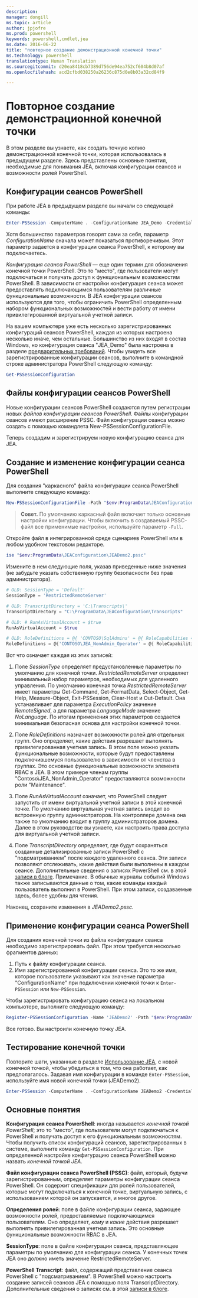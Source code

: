 ```yaml
---
description: 
manager: dongill
ms.topic: article
author: jpjofre
ms.prod: powershell
keywords: powershell,cmdlet,jea
ms.date: 2016-06-22
title: "повторное создание демонстрационной конечной точки"
ms.technology: powershell
translationtype: Human Translation
ms.sourcegitcommit: d20ea8418cb7389d756de94ea752cf604b8d07af
ms.openlocfilehash: acd2cfbd038250a26236c875d0e8b03a32cd84f9

---
```


# Повторное создание демонстрационной конечной точки
В этом разделе вы узнаете, как создать точную копию демонстрационной конечной точки, которая использовалась в предыдущем разделе.
Здесь представлены основные понятия, необходимые для понимания JEA, включая конфигурации сеансов и возможности ролей PowerShell.

## Конфигурации сеансов PowerShell
При работе JEA в предыдущем разделе вы начали со следующей команды:

```PowerShell
Enter-PSSession -ComputerName . -ConfigurationName JEA_Demo -Credential $NonAdminCred
```

Хотя большинство параметров говорят сами за себя, параметр *ConfigurationName* сначала может показаться противоречивым.
Этот параметр задается в конфигурации сеанса PowerShell, к которому вы подключаетесь.

*Конфигурация сеанса PowerShell* — еще один термин для обозначения конечной точки PowerShell.
Это то "место", где пользователи могут подключаться и получать доступ к функциональным возможностям PowerShell.
В зависимости от настройки конфигурация сеанса может предоставлять подключающимся пользователям различные функциональные возможности.
В JEA конфигурации сеансов используются для того, чтобы ограничить PowerShell определенным набором функциональных возможностей и вести работу от имени привилегированной виртуальной учетной записи.

На вашем компьютере уже есть несколько зарегистрированных конфигураций сеансов PowerShell, каждая из которых настроена несколько иначе, чем остальные.
Большинство из них входят в состав Windows, но конфигурация сеанса "JEA_Demo" была настроена в разделе [предварительных требований](prerequisites.md).
Чтобы увидеть все зарегистрированные конфигурации сеансов, выполните в командной строке администратора PowerShell следующую команду:

```PowerShell
Get-PSSessionConfiguration
```

## Файлы конфигурации сеансов PowerShell
Новые конфигурации сеансов PowerShell создаются путем регистрации новых *файлов конфигурации сеансов PowerShell*.
Файлы конфигурации сеансов имеют расширение PSSC.
Файл конфигурации сеанса можно создать с помощью командлета New-PSSessionConfigurationFile.

Теперь создадим и зарегистрируем новую конфигурацию сеанса для JEA.

## Создание и изменение конфигурации сеанса PowerShell
Для создания "каркасного" файла конфигурации сеанса PowerShell выполните следующую команду:

```PowerShell
New-PSSessionConfigurationFile -Path "$env:ProgramData\JEAConfiguration\JEADemo2.pssc"
```

> **Совет.** По умолчанию каркасный файл включает только основные настройки конфигурации.
> Чтобы включить в создаваемый PSSC-файл все применимые настройки, используйте параметр `-Full`.

Откройте файл в интегрированной среде сценариев PowerShell или в любом удобном текстовом редакторе.

```PowerShell
ise "$env:ProgramData\JEAConfiguration\JEADemo2.pssc"
```

Измените в нем следующие поля, указав приведенные ниже значения (не забудьте указать собственную группу безопасности без прав администратора).

```PowerShell
# OLD: SessionType = 'Default'
SessionType = 'RestrictedRemoteServer'

# OLD: TranscriptDirectory = 'C:\Transcripts\'
TranscriptDirectory = "C:\ProgramData\JEAConfiguration\Transcripts"

# OLD: # RunAsVirtualAccount = $true
RunAsVirtualAccount = $true

# OLD: RoleDefinitions = @{ 'CONTOSO\SqlAdmins' = @{ RoleCapabilities = 'SqlAdministration' }; 'CONTOSO\ServerMonitors' = @{ VisibleCmdlets = 'Get-Process' } }
RoleDefinitions = @{'CONTOSO\JEA_NonAdmin_Operator' = @{ RoleCapabilities =  'Maintenance' }}
```

Вот что означает каждая из этих записей:

1.  Поле *SessionType* определяет предустановленные параметры по умолчанию для конечной точки.
*RestrictedRemoteServer* определяет минимальный набор параметров, необходимых для удаленного управления.
По умолчанию конечная точка *RestrictedRemoteServer* имеет параметры Get-Command, Get-FormatData, Select-Object, Get-Help, Measure-Object, Exit-PSSession, Clear-Host и Out-Default.
Она устанавливает для параметра *ExecutionPolicy* значение *RemoteSigned*, а для параметра *LanguageMode* значение *NoLanguage*.
По итогам применения этих параметров создается минимальная безопасная основа для настройки конечной точки.

2.  Поле *RoleDefinitions* назначает возможности ролей для отдельных групп.
Оно определяет, какие действия разрешает выполнять привилегированная учетная запись.
В этом поле можно указать функциональные возможности, которые будут предоставлены подключившемуся пользователю в зависимости от членства в группах.
Это основные функциональные возможности элемента RBAC в JEA.
В этом примере членам группы "Contoso\JEA_NonAdmin_Operator" предоставляются возможности роли "Maintenance".

3.  Поле *RunAsVirtualAccount* означает, что PowerShell следует запустить от имени виртуальной учетной записи в этой конечной точке.
По умолчанию виртуальная учетная запись входит во встроенную группу администраторов.
На контроллере домена она также по умолчанию входит в группу администраторов домена.
Далее в этом руководстве вы узнаете, как настроить права доступа для виртуальной учетной записи.

4.  Поле *TranscriptDirectory* определяет, где будут сохраняться созданные детализированные записи PowerShell с "подсматриванием" после каждого удаленного сеанса.
Эти записи позволяют отслеживать, какие действия были выполнены в каждом сеансе.
Дополнительные сведения о записях PowerShell см. в этой [записи в блоге](http://blogs.msdn.com/b/powershell/archive/2015/06/09/powershell-the-blue-team.aspx).
Примечание. В обычные журналы событий Windows также записываются данные о том, какие команды каждый пользователь выполнил в PowerShell.
При этом записи, создаваемые здесь, более удобны для чтения.

Наконец, сохраните изменения в *JEADemo2.pssc*.

## Применение конфигурации сеанса PowerShell

Для создания конечной точки из файла конфигурации сеанса необходимо зарегистрировать файл.
При этом требуется несколько фрагментов данных:

1. Путь к файлу конфигурации сеанса.
2. Имя зарегистрированной конфигурации сеанса. Это то же имя, которое пользователи указывают как значение параметра "ConfigurationName" при подключении конечной точки к `Enter-PSSession` или `New-PSSession`.

Чтобы зарегистрировать конфигурацию сеанса на локальном компьютере, выполните следующую команду:

```PowerShell
Register-PSSessionConfiguration -Name 'JEADemo2' -Path "$env:ProgramData\JEAConfiguration\JEADemo2.pssc"
```

Все готово. Вы настроили конечную точку JEA.

## Тестирование конечной точки
Повторите шаги, указанные в разделе [Использование JEA](using-jea.md), с новой конечной точкой, чтобы убедиться в том, что она работает, как предполагалось.
Задавая имя конфигурации в команде `Enter-PSSession`, используйте имя новой конечной точки (JEADemo2).

```PowerShell
Enter-PSSession -ComputerName . -ConfigurationName JEADemo2 -Credential $NonAdminCred
```

## Основные понятия
**Конфигурация сеанса PowerShell**: иногда называется *конечной точкой PowerShell*; это то "место", где пользователи могут подключаться к PowerShell и получать доступ к его функциональным возможностям.
Чтобы получить список конфигураций сеансов, зарегистрированных в системе, выполните команду `Get-PSSessionConfiguration`.
При определенной настройке конфигурацию сеанса PowerShell можно назвать *конечной точкой JEA*.

**Файл конфигурации сеанса PowerShell (PSSC)**: файл, который, будучи зарегистрированным, определяет параметры конфигурации сеанса PowerShell.
Он содержит спецификации для ролей пользователей, которые могут подключаться к конечной точке, виртуальную запись, с использованием которой он запускается, и многое другое.     

**Определения ролей**: поле в файле конфигурации сеанса, задающее возможности ролей, предоставляемые подключающимся пользователям.
Оно определяет, *кому* и *какие* действия разрешает выполнять привилегированная учетная запись.
Это основные функциональные возможности RBAC в JEA.

**SessionType**: поле в файле конфигурации сеанса, представляющее параметры по умолчанию для конфигурации сеанса.
У конечных точек JEA оно должно иметь значение RestrictedRemoteServer.

**PowerShell Transcript**: файл, содержащий представление сеанса PowerShell с "подсматриванием".
В PowerShell можно настроить создание записей сеансов JEA с помощью поля TranscriptDirectory.
Дополнительные сведения о записях см. в этой [записи в блоге](https://technet.microsoft.com/en-us/magazine/ff687007.aspx).




<!--HONumber=Aug16_HO3-->


